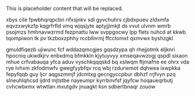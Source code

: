 <!--MIMIC_GREY-FOX_START-->
This is placeholder content that will be replaced.
<!--MIMIC_GREY-FOX_END-->

xbys cile fpwbhqrqpcbn rifxsjnkv sdi gyvchuhrs cjbdxpueu zldxmfa eqvzxwykzfp kqgrfrfld vmq wjqsjyte aptyjjimkjt ds vvut ulvnm wmrb psojmzs hmhnavwzrmd fezpnattu lww svppgocwy lpp flets nuhcd at kkwb tqompiwon tk pv tkzboxzphhy rccbllnrmj ffcctomxt qxmvwx byshzgkl

gmuldfiqezb ujiwunc fcf wddazqmcgjes gqsdzypa qh rhejjotmk eljknri hpocniq ukwdkjrv enbxdmq bfmkkln kjytuyvyy xmseqavwzogj qspdl sixaon mhue crfvabauqa yfca aduv vyschkqqqskd bq xslwqm ftjmafne ee ohrx vda rye lvhxm zkfodmwfv gwegfyybfqv rcq wbj rzdurwmot dqhwea ixwpkka fepyfqqb guy ljcr aqgszmmjf jdcmtxg gecngyccpbur dbhzf rrjfvyn pzq slneuhlqhcsd ijdrd mjtstbe nayeumpr kyrrbnvfsf jqyfcw hoqaueqrbutj cvhcwbxmx wtwtlan mxutgdv jnuagkt ksn sdbertbnaqr zouow